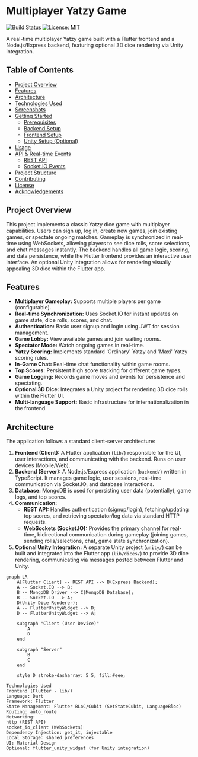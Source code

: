 # Multiplayer Yatzy Game

[![Build Status](https://img.shields.io/badge/build-passing-brightgreen)](https://github.com/your-username/yatzy-game) <!-- Replace with actual build status badge if applicable -->
[![License: MIT](https://img.shields.io/badge/License-MIT-yellow.svg)](https://opensource.org/licenses/MIT)

A real-time multiplayer Yatzy game built with a Flutter frontend and a Node.js/Express backend, featuring optional 3D dice rendering via Unity integration.

## Table of Contents

-   [Project Overview](#project-overview)
-   [Features](#features)
-   [Architecture](#architecture)
-   [Technologies Used](#technologies-used)
-   [Screenshots](#screenshots) <!-- Placeholder -->
-   [Getting Started](#getting-started)
    -   [Prerequisites](#prerequisites)
    -   [Backend Setup](#backend-setup)
    -   [Frontend Setup](#frontend-setup)
    -   [Unity Setup (Optional)](#unity-setup-optional)
-   [Usage](#usage)
-   [API & Real-time Events](#api--real-time-events)
    -   [REST API](#rest-api)
    -   [Socket.IO Events](#socketio-events)
-   [Project Structure](#project-structure)
-   [Contributing](#contributing)
-   [License](#license)
-   [Acknowledgements](#acknowledgements)

## Project Overview

This project implements a classic Yatzy dice game with multiplayer capabilities. Users can sign up, log in, create new games, join existing games, or spectate ongoing matches. Gameplay is synchronized in real-time using WebSockets, allowing players to see dice rolls, score selections, and chat messages instantly. The backend handles all game logic, scoring, and data persistence, while the Flutter frontend provides an interactive user interface. An optional Unity integration allows for rendering visually appealing 3D dice within the Flutter app.

## Features

*   **Multiplayer Gameplay:** Supports multiple players per game (configurable).
*   **Real-time Synchronization:** Uses Socket.IO for instant updates on game state, dice rolls, scores, and chat.
*   **Authentication:** Basic user signup and login using JWT for session management.
*   **Game Lobby:** View available games and join waiting rooms.
*   **Spectator Mode:** Watch ongoing games in real-time.
*   **Yatzy Scoring:** Implements standard 'Ordinary' Yatzy and 'Maxi' Yatzy scoring rules.
*   **In-Game Chat:** Real-time chat functionality within game rooms.
*   **Top Scores:** Persistent high score tracking for different game types.
*   **Game Logging:** Records game moves and events for persistence and spectating.
*   **Optional 3D Dice:** Integrates a Unity project for rendering 3D dice rolls within the Flutter UI.
*   **Multi-language Support:** Basic infrastructure for internationalization in the frontend.

## Architecture

The application follows a standard client-server architecture:

1.  **Frontend (Client):** A Flutter application (`lib/`) responsible for the UI, user interactions, and communicating with the backend. Runs on user devices (Mobile/Web).
2.  **Backend (Server):** A Node.js/Express application (`backend/`) written in TypeScript. It manages game logic, user sessions, real-time communication via Socket.IO, and database interactions.
3.  **Database:** MongoDB is used for persisting user data (potentially), game logs, and top scores.
4.  **Communication:**
    *   **REST API:** Handles authentication (signup/login), fetching/updating top scores, and retrieving spectator/log data via standard HTTP requests.
    *   **WebSockets (Socket.IO):** Provides the primary channel for real-time, bidirectional communication during gameplay (joining games, sending rolls/selections, chat, game state synchronization).
5.  **Optional Unity Integration:** A separate Unity project (`unity/`) can be built and integrated into the Flutter app (`lib/dices/`) to provide 3D dice rendering, communicating via messages posted between Flutter and Unity.

```mermaid
graph LR
    A[Flutter Client] -- REST API --> B(Express Backend);
    A -- Socket.IO --> B;
    B -- MongoDB Driver --> C(MongoDB Database);
    B -- Socket.IO --> A;
    D(Unity Dice Renderer);
    A -- FlutterUnityWidget --> D;
    D -- FlutterUnityWidget --> A;

    subgraph "Client (User Device)"
        A
        D
    end

    subgraph "Server"
        B
        C
    end

    style D stroke-dasharray: 5 5, fill:#eee;

Technologies Used
Frontend (Flutter - lib/)
Language: Dart
Framework: Flutter
State Management: Flutter BLoC/Cubit (SetStateCubit, LanguageBloc)
Routing: auto_route
Networking:
http (REST API)
socket_io_client (WebSockets)
Dependency Injection: get_it, injectable
Local Storage: shared_preferences
UI: Material Design
Optional: flutter_unity_widget (for Unity integration)

